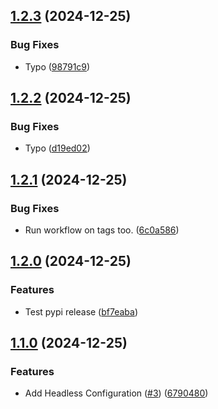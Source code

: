 ## [1.2.3](https://github.com/elsell/monarch-money-amazon-connector/compare/v1.2.2...v1.2.3) (2024-12-25)


### Bug Fixes

* Typo ([98791c9](https://github.com/elsell/monarch-money-amazon-connector/commit/98791c927e410a5e9de8ed75a11442beb86287d5))

## [1.2.2](https://github.com/elsell/monarch-money-amazon-connector/compare/v1.2.1...v1.2.2) (2024-12-25)


### Bug Fixes

* Typo ([d19ed02](https://github.com/elsell/monarch-money-amazon-connector/commit/d19ed02f2c42eae3f96e546c8436e08c1d8654e2))

## [1.2.1](https://github.com/elsell/monarch-money-amazon-connector/compare/v1.2.0...v1.2.1) (2024-12-25)


### Bug Fixes

* Run workflow on tags too. ([6c0a586](https://github.com/elsell/monarch-money-amazon-connector/commit/6c0a586932f683e83e4ce76c1db385b4d4c13973))

## [1.2.0](https://github.com/elsell/monarch-money-amazon-connector/compare/v1.1.0...v1.2.0) (2024-12-25)


### Features

* Test pypi release ([bf7eaba](https://github.com/elsell/monarch-money-amazon-connector/commit/bf7eabad09cdbbaee0bc796cb1d6fca812ce9976))

## [1.1.0](https://github.com/elsell/monarch-money-amazon-connector/compare/v1.0.0...v1.1.0) (2024-12-25)


### Features

* Add Headless Configuration ([#3](https://github.com/elsell/monarch-money-amazon-connector/issues/3)) ([6790480](https://github.com/elsell/monarch-money-amazon-connector/commit/6790480e6a566f0b4a08620fa8464abbca65b8c4))

